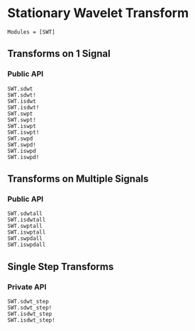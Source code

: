 # Stationary Wavelet Transform

```@index
Modules = [SWT]
```

## Transforms on 1 Signal
### Public API
```@docs
SWT.sdwt
SWT.sdwt!
SWT.isdwt
SWT.isdwt!
SWT.swpt
SWT.swpt!
SWT.iswpt
SWT.iswpt!
SWT.swpd
SWT.swpd!
SWT.iswpd
SWT.iswpd!
```

## Transforms on Multiple Signals
### Public API
```@docs
SWT.sdwtall
SWT.isdwtall
SWT.swptall
SWT.iswptall
SWT.swpdall
SWT.iswpdall
```

## Single Step Transforms
### Private API
```@docs
SWT.sdwt_step
SWT.sdwt_step!
SWT.isdwt_step
SWT.isdwt_step!
```